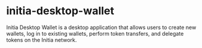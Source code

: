 # initia-desktop-wallet
Initia Desktop Wallet is a desktop application that allows users to create new wallets, log in to existing wallets, perform token transfers, and delegate tokens on the Initia network.
